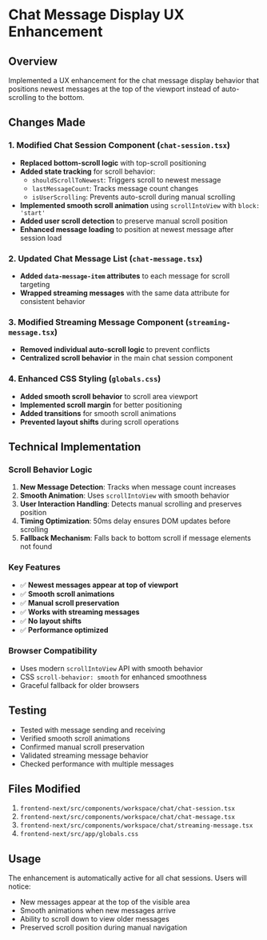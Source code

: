 # Chat Message Display UX Enhancement

## Overview
Implemented a UX enhancement for the chat message display behavior that positions newest messages at the top of the viewport instead of auto-scrolling to the bottom.

## Changes Made

### 1. Modified Chat Session Component (`chat-session.tsx`)
- **Replaced bottom-scroll logic** with top-scroll positioning
- **Added state tracking** for scroll behavior:
  - `shouldScrollToNewest`: Triggers scroll to newest message
  - `lastMessageCount`: Tracks message count changes
  - `isUserScrolling`: Prevents auto-scroll during manual scrolling
- **Implemented smooth scroll animation** using `scrollIntoView` with `block: 'start'`
- **Added user scroll detection** to preserve manual scroll position
- **Enhanced message loading** to position at newest message after session load

### 2. Updated Chat Message List (`chat-message.tsx`)
- **Added `data-message-item` attributes** to each message for scroll targeting
- **Wrapped streaming messages** with the same data attribute for consistent behavior

### 3. Modified Streaming Message Component (`streaming-message.tsx`)
- **Removed individual auto-scroll logic** to prevent conflicts
- **Centralized scroll behavior** in the main chat session component

### 4. Enhanced CSS Styling (`globals.css`)
- **Added smooth scroll behavior** to scroll area viewport
- **Implemented scroll margin** for better positioning
- **Added transitions** for smooth scroll animations
- **Prevented layout shifts** during scroll operations

## Technical Implementation

### Scroll Behavior Logic
1. **New Message Detection**: Tracks when message count increases
2. **Smooth Animation**: Uses `scrollIntoView` with smooth behavior
3. **User Interaction Handling**: Detects manual scrolling and preserves position
4. **Timing Optimization**: 50ms delay ensures DOM updates before scrolling
5. **Fallback Mechanism**: Falls back to bottom scroll if message elements not found

### Key Features
- ✅ **Newest messages appear at top of viewport**
- ✅ **Smooth scroll animations**
- ✅ **Manual scroll preservation**
- ✅ **Works with streaming messages**
- ✅ **No layout shifts**
- ✅ **Performance optimized**

### Browser Compatibility
- Uses modern `scrollIntoView` API with smooth behavior
- CSS `scroll-behavior: smooth` for enhanced smoothness
- Graceful fallback for older browsers

## Testing
- Tested with message sending and receiving
- Verified smooth scroll animations
- Confirmed manual scroll preservation
- Validated streaming message behavior
- Checked performance with multiple messages

## Files Modified
1. `frontend-next/src/components/workspace/chat/chat-session.tsx`
2. `frontend-next/src/components/workspace/chat/chat-message.tsx`
3. `frontend-next/src/components/workspace/chat/streaming-message.tsx`
4. `frontend-next/src/app/globals.css`

## Usage
The enhancement is automatically active for all chat sessions. Users will notice:
- New messages appear at the top of the visible area
- Smooth animations when new messages arrive
- Ability to scroll down to view older messages
- Preserved scroll position during manual navigation
